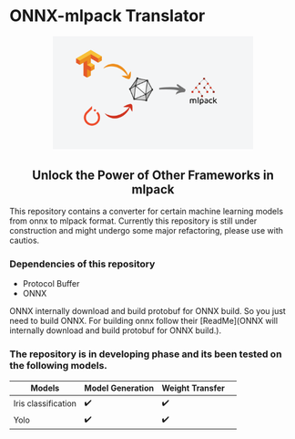 
# ONNX-mlpack Translator

<div align="center">
  <a href="http://mlpack.org">
    <img src="img/onnx-mlpack.png" alt="ONNX-mlpack Translator" height="70%" width="70%">
  </a>
  <br>
  <h2>Unlock the Power of Other Frameworks in mlpack</h2>
</div>


This repository contains a converter for certain machine learning models from
onnx to mlpack format. Currently this repository is still under construction
and might undergo some major refactoring, please use with cautios.

### Dependencies of this repository
* Protocol Buffer
* ONNX

ONNX internally download and build protobuf for ONNX build. So you just need to build ONNX. For building onnx follow their [ReadMe](ONNX will internally download and build protobuf for ONNX build.).

### The repository is in developing phase and its been tested on the following models.

| Models              | Model Generation   | Weight Transfer    |     |
| ------------------- | ------------------ | ------------------ | --- |
| Iris classification | :heavy_check_mark: | :heavy_check_mark: |     |
| Yolo                | :heavy_check_mark: | ✔️                |     |
